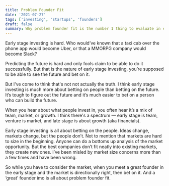 ```yaml
---
title: Problem Founder Fit
date: '2021-07-27'
tags: ['investing', 'startups', 'founders']
draft: false
summary: Why problem founder fit is the number 1 thing to evaluate in early stage startups.
---
```


Early stage investing is hard. Who would’ve known that a taxi cab over the phone app would become Uber, or that a MMORPG company would become Slack?

Predicting the future is hard and only fools claim to be able to do it successfully. But that is the nature of early stage investing, you’re supposed to be able to see the future and bet on it.

But I've come to think that's not not actually the truth. I think early stage investing is much more about betting on people than betting on the future. It’s tough to figure out the future and it’s much easier to bet on a person who can build the future.

When you hear about what people invest in, you often hear it’s a mix of team, market, or growth. I think there's a spectrum — early stage is team, venture is market, and late stage is about growth (aka financials).

Early stage investing is all about betting on the people. Ideas change, markets change, but the people don’t. Not to mention that markets are hard to size in the beginning. Anyone can do a bottoms up analysis of the market opportunity. But the best companies don’t fit neatly into existing markets, they create new ones. I’ve been misled by market size concerns more than a few times and have been wrong.

So while you have to consider the market, when you meet a great founder in the early stage and the market is directionally right, then bet on it. And a ‘great’ founder imo is all about problem founder fit.